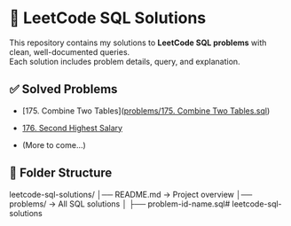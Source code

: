 # 📘 LeetCode SQL Solutions

This repository contains my solutions to **LeetCode SQL problems** with clean, well-documented queries.  
Each solution includes problem details, query, and explanation.

## ✅ Solved Problems
- [175. Combine Two Tables]([problems/175. Combine Two Tables.sql](https://github.com/BonamGokulVenkat/leetcode-sql-solutions/blob/main/problems/175.%20Combine%20Two%20Tables.sql))
- [176. Second Highest Salary](problems/176-second-highest-salary/) 

- (More to come...)

## 📂 Folder Structure
leetcode-sql-solutions/
│── README.md → Project overview
│── problems/ → All SQL solutions
│ ├── problem-id-name.sql# leetcode-sql-solutions
